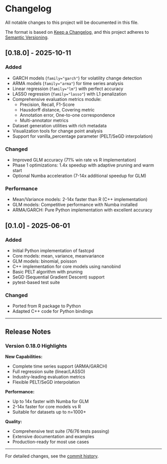# Changelog

All notable changes to this project will be documented in this file.

The format is based on [Keep a Changelog](https://keepachangelog.com/en/1.0.0/),
and this project adheres to [Semantic Versioning](https://semver.org/spec/v2.0.0.html).

## [0.18.0] - 2025-10-11

### Added
- GARCH models (`family="garch"`) for volatility change detection
- ARMA models (`family="arma"`) for time series analysis
- Linear regression (`family="lm"`) with perfect accuracy
- LASSO regression (`family="lasso"`) with L1 penalization
- Comprehensive evaluation metrics module:
  - Precision, Recall, F1-Score
  - Hausdorff distance, Covering metric
  - Annotation error, One-to-one correspondence
  - Multi-annotator metrics
- Dataset generation utilities with rich metadata
- Visualization tools for change point analysis
- Support for vanilla_percentage parameter (PELT/SeGD interpolation)

### Changed
- Improved GLM accuracy (71% win rate vs R implementation)
- Phase 1 optimizations: 1.4x speedup with adaptive pruning and warm start
- Optional Numba acceleration (7-14x additional speedup for GLM)

### Performance
- Mean/Variance models: 2-14x faster than R (C++ implementation)
- GLM models: Competitive performance with Numba installed
- ARMA/GARCH: Pure Python implementation with excellent accuracy

## [0.1.0] - 2025-06-01

### Added
- Initial Python implementation of fastcpd
- Core models: mean, variance, meanvariance
- GLM models: binomial, poisson
- C++ implementation for core models using nanobind
- Basic PELT algorithm with pruning
- SeGD (Sequential Gradient Descent) support
- pytest-based test suite

### Changed
- Ported from R package to Python
- Adapted C++ code for Python bindings

---

## Release Notes

### Version 0.18.0 Highlights

**New Capabilities:**
- Complete time series support (ARMA/GARCH)
- Full regression suite (linear/LASSO)
- Industry-leading evaluation metrics
- Flexible PELT/SeGD interpolation

**Performance:**
- Up to 14x faster with Numba for GLM
- 2-14x faster for core models vs R
- Suitable for datasets up to n=1000+

**Quality:**
- Comprehensive test suite (76/76 tests passing)
- Extensive documentation and examples
- Production-ready for most use cases

---

For detailed changes, see the [commit history](https://github.com/zhangxiany-tamu/fastcpd_Python/commits/main).
